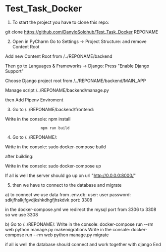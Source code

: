 # Test_Task_Docker

1) To start the project you have to clone this repo: 

  git clone https://github.com/DanyloSolohub/Test_Task_Docker REPONAME

2) Open in PyCharm
  Go to Settings -> Project Structure: and remove Content Root

  Add new Content Root from  /../REPONAME/backend

  Then go to Languages & Frameworks -> Django: 
  Press  "Enable Django Support"
  
  Choose Django project root from /../REPONAME/backend/MAIN_APP 
  
  Manage script /../REPONAME/backend/manage.py

  then Add Pipenv Enviroment

3) Go to /../REPONAME/backend/frontend:

Write in the console: npm install

                    npm run build

4) Go to /../REPONAME/:

Write in the console: sudo docker-compose build

after building:

Write in the console: sudo docker-compose up

If all is well the server should go up on url "http://0.0.0.0:8000/"

5) then we have to connect to the database and migrate

a)
  to connect we use data from .env.db:
  user: user
  password: sdkjfhslkjfgvdjkshkdhgfjhskdvk
  port: 3308

  in the docker-compose.yml we redirect the mysql port from 3306 to 3308 so we use 3308
 
 b)  Go to /../REPONAME/:
  Write in the console: docker-compose run --rm web python manage.py makemigrations
  Write in the console: docker-compose run --rm web python manage.py migrate
 
 if all is well the database should connect and work together with django
 End
 

